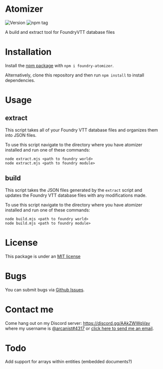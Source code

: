 # Atomizer

![Version](https://img.shields.io/github/v/tag/arcanistzed/atomizer) ![npm tag](https://img.shields.io/npm/v/foundry-atomizer)

A build and extract tool for FoundryVTT database files

# Installation

Install the [npm package](https://www.npmjs.com/package/foundry-atomizer) with `npm i foundry-atomizer`.

Alternatively, clone this repository and then run `npm install` to install dependencies.

# Usage

## extract

This script takes all of your Foundry VTT database files and organizes them into JSON files.

To use this script navigate to the directory where you have atomizer installed and run one of these commands:
```
node extract.mjs <path to foundry world>
node extract.mjs <path to foundry module>
```

## build

This script takes the JSON files generated by the `extract` script and updates the Foundry VTT database files with any modifications made.

To use this script navigate to the directory where you have atomizer installed and run one of these commands:
```
node build.mjs <path to foundry world>
node build.mjs <path to foundry module>
```

# License
This package is under an [MIT license](LICENSE)

# Bugs
You can submit bugs via [Github Issues](https://github.com/arcanistzed/jce/issues/new/choose).

# Contact me
Come hang out on my Discord server: https://discord.gg/AAkZWWqVav where my username is [@arcanist#4317](https://discord.com/users/455117777745870860) or [click here to send me an email](mailto:arcanistzed@gmail.com?subject=NAME%20module%20for%20Foundry%20VTT).

# Todo

Add support for arrays within entities (embedded documents?)